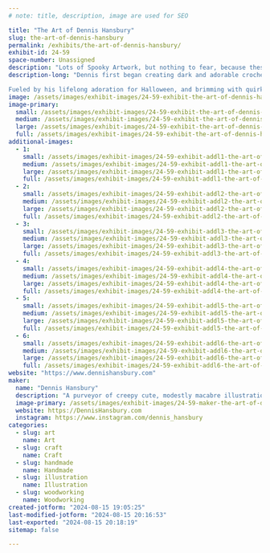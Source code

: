 ```yaml
---
# note: title, description, image are used for SEO

title: "The Art of Dennis Hansbury"
slug: the-art-of-dennis-hansbury
permalink: /exhibits/the-art-of-dennis-hansbury/
exhibit-id: 24-59
space-number: Unassigned
description: "Lots of Spooky Artwork, but nothing to fear, because these items can be displayed any time of year."
description-long: "Dennis first began creating dark and adorable crocheted animals and undead zombie plushies from his little Arizona apartment in 2005, finding loving homes for them across the world through his first shop on Etsy. As time passed and he moved to Florida, where new passions were ignited – gallery shows and fine art became the focus, but he never stopped incorporating his gloomy, gothic, and gory aesthetic into the  artwork. The passion for creating one-of-a-kind, handmade items would inspire him further, and woodworking soon became a permanent staple in his artwork.

Fueled by his lifelong adoration for Halloween, and brimming with quirky poems that provide a deeper dimension to his work, Dennis continues to bring life to the vast array of untold stories and subtle whispers he carries with him each day."
image: /assets/images/exhibit-images/24-59-exhibit-the-art-of-dennis-hansbury-meworkingcropped-large.jpg
image-primary: 
  small: /assets/images/exhibit-images/24-59-exhibit-the-art-of-dennis-hansbury-meworkingcropped-small.jpg
  medium: /assets/images/exhibit-images/24-59-exhibit-the-art-of-dennis-hansbury-meworkingcropped-medium.jpg
  large: /assets/images/exhibit-images/24-59-exhibit-the-art-of-dennis-hansbury-meworkingcropped-large.jpg
  full: /assets/images/exhibit-images/24-59-exhibit-the-art-of-dennis-hansbury-meworkingcropped-full.jpg
additional-images: 
  - 1:
    small: /assets/images/exhibit-images/24-59-exhibit-addl1-the-art-of-dennis-hansbury-dh-framedfauxfledermauscollection-small.jpg
    medium: /assets/images/exhibit-images/24-59-exhibit-addl1-the-art-of-dennis-hansbury-dh-framedfauxfledermauscollection-medium.jpg
    large: /assets/images/exhibit-images/24-59-exhibit-addl1-the-art-of-dennis-hansbury-dh-framedfauxfledermauscollection-large.jpg
    full: /assets/images/exhibit-images/24-59-exhibit-addl1-the-art-of-dennis-hansbury-dh-framedfauxfledermauscollection-full.jpg
  - 2:
    small: /assets/images/exhibit-images/24-59-exhibit-addl2-the-art-of-dennis-hansbury-dh-house-small.jpg
    medium: /assets/images/exhibit-images/24-59-exhibit-addl2-the-art-of-dennis-hansbury-dh-house-medium.jpg
    large: /assets/images/exhibit-images/24-59-exhibit-addl2-the-art-of-dennis-hansbury-dh-house-large.jpg
    full: /assets/images/exhibit-images/24-59-exhibit-addl2-the-art-of-dennis-hansbury-dh-house-full.jpg
  - 3:
    small: /assets/images/exhibit-images/24-59-exhibit-addl3-the-art-of-dennis-hansbury-dh-pridebats-small.jpg
    medium: /assets/images/exhibit-images/24-59-exhibit-addl3-the-art-of-dennis-hansbury-dh-pridebats-medium.jpg
    large: /assets/images/exhibit-images/24-59-exhibit-addl3-the-art-of-dennis-hansbury-dh-pridebats-large.jpg
    full: /assets/images/exhibit-images/24-59-exhibit-addl3-the-art-of-dennis-hansbury-dh-pridebats-full.jpg
  - 4:
    small: /assets/images/exhibit-images/24-59-exhibit-addl4-the-art-of-dennis-hansbury-dh-seasonalskeletons-small.jpg
    medium: /assets/images/exhibit-images/24-59-exhibit-addl4-the-art-of-dennis-hansbury-dh-seasonalskeletons-medium.jpg
    large: /assets/images/exhibit-images/24-59-exhibit-addl4-the-art-of-dennis-hansbury-dh-seasonalskeletons-large.jpg
    full: /assets/images/exhibit-images/24-59-exhibit-addl4-the-art-of-dennis-hansbury-dh-seasonalskeletons-full.jpg
  - 5:
    small: /assets/images/exhibit-images/24-59-exhibit-addl5-the-art-of-dennis-hansbury-dh-skeletoncoffins-small.jpg
    medium: /assets/images/exhibit-images/24-59-exhibit-addl5-the-art-of-dennis-hansbury-dh-skeletoncoffins-medium.jpg
    large: /assets/images/exhibit-images/24-59-exhibit-addl5-the-art-of-dennis-hansbury-dh-skeletoncoffins-large.jpg
    full: /assets/images/exhibit-images/24-59-exhibit-addl5-the-art-of-dennis-hansbury-dh-skeletoncoffins-full.jpg
  - 6:
    small: /assets/images/exhibit-images/24-59-exhibit-addl6-the-art-of-dennis-hansbury-dh-skeletongroup-small.jpg
    medium: /assets/images/exhibit-images/24-59-exhibit-addl6-the-art-of-dennis-hansbury-dh-skeletongroup-medium.jpg
    large: /assets/images/exhibit-images/24-59-exhibit-addl6-the-art-of-dennis-hansbury-dh-skeletongroup-large.jpg
    full: /assets/images/exhibit-images/24-59-exhibit-addl6-the-art-of-dennis-hansbury-dh-skeletongroup-full.jpg
website: "https://www.dennishansbury.com"
maker: 
  name: "Dennis Hansbury"
  description: "A purveyor of creepy cute, modestly macabre illustrations and handcrafted wooden home décor and artwork. Dennis Hansbury creates one-of-a-kind, hand painted wooden items, stickers, and prints."
  image-primary: /assets/images/exhibit-images/24-59-maker-the-art-of-dennis-hansbury-img-0956-medium.jpeg
  website: https://DennisHansbury.com
  instagram: https://www.instagram.com/dennis_hansbury
categories: 
  - slug: art
    name: Art
  - slug: craft
    name: Craft
  - slug: handmade
    name: Handmade
  - slug: illustration
    name: Illustration
  - slug: woodworking
    name: Woodworking
created-jotform: "2024-08-15 19:05:25"
last-modified-jotform: "2024-08-15 20:16:53"
last-exported: "2024-08-15 20:18:19"
sitemap: false

---
```

